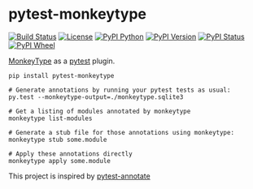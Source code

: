 # pytest-monkeytype

[![Build Status](https://travis-ci.org/mariusvniekerk/pytest-monkeytype.svg?branch=master)](https://travis-ci.org/mariusvniekerk/pytest-monkeytype)
[![License](https://img.shields.io/badge/License-MIT-blue.svg)](https://opensource.org/licenses/Apache-2.0)
[![PyPI Python](https://img.shields.io/pypi/pyversions/pytest-monkeytype.svg)](https://pypi.python.org/pypi/pytest-monkeytype)
[![PyPI Version](https://img.shields.io/pypi/v/pytest-monkeytype.svg)](https://pypi.python.org/pypi/pytest-monkeytype)
[![PyPI Status](https://img.shields.io/pypi/status/pytest-monkeytype.svg)](https://pypi.python.org/pypi/pytest-monkeytype)
[![PyPI Wheel](https://img.shields.io/pypi/wheel/pytest-monkeytype.svg)](https://pypi.python.org/pypi/pytest-monkeytype)


[MonkeyType](https://github.com/Instagram/MonkeyType) as a
[pytest](https://docs.pytest.org/en/latest/) plugin.

```
pip install pytest-monkeytype

# Generate annotations by running your pytest tests as usual:
py.test --monkeytype-output=./monkeytype.sqlite3

# Get a listing of modules annotated by monkeytype
monkeytype list-modules 

# Generate a stub file for those annotations using monkeytype:
monkeytype stub some.module

# Apply these annotations directly
monkeytype apply some.module
```


This project is inspired by [pytest-annotate](https://github.com/kensho-technologies/pytest-annotate)